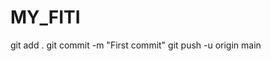 # MY_FITI
git add .
git commit -m "First commit"
git push -u origin main  


<!-- web: gunicorn -w 3 -k uvicorn.workers.UvicornWorker Project.Server.app:app -->